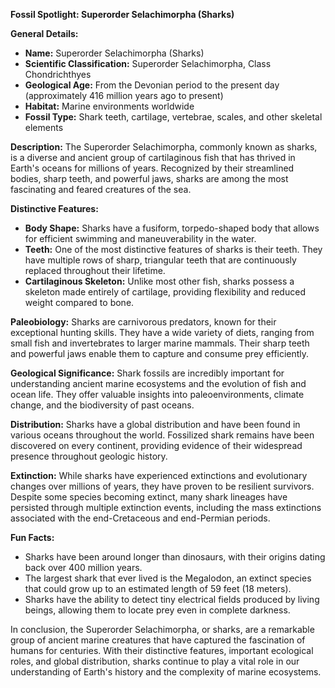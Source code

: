 **Fossil Spotlight: Superorder Selachimorpha (Sharks)**

**General Details:**
- **Name:** Superorder Selachimorpha (Sharks)
- **Scientific Classification:** Superorder Selachimorpha, Class Chondrichthyes
- **Geological Age:** From the Devonian period to the present day (approximately 416 million years ago to present)
- **Habitat:** Marine environments worldwide
- **Fossil Type:** Shark teeth, cartilage, vertebrae, scales, and other skeletal elements

**Description:**
The Superorder Selachimorpha, commonly known as sharks, is a diverse and ancient group of cartilaginous fish that has thrived in Earth's oceans for millions of years. Recognized by their streamlined bodies, sharp teeth, and powerful jaws, sharks are among the most fascinating and feared creatures of the sea.

**Distinctive Features:**
- **Body Shape:** Sharks have a fusiform, torpedo-shaped body that allows for efficient swimming and maneuverability in the water.
- **Teeth:** One of the most distinctive features of sharks is their teeth. They have multiple rows of sharp, triangular teeth that are continuously replaced throughout their lifetime.
- **Cartilaginous Skeleton:** Unlike most other fish, sharks possess a skeleton made entirely of cartilage, providing flexibility and reduced weight compared to bone.

**Paleobiology:**
Sharks are carnivorous predators, known for their exceptional hunting skills. They have a wide variety of diets, ranging from small fish and invertebrates to larger marine mammals. Their sharp teeth and powerful jaws enable them to capture and consume prey efficiently.

**Geological Significance:**
Shark fossils are incredibly important for understanding ancient marine ecosystems and the evolution of fish and ocean life. They offer valuable insights into paleoenvironments, climate change, and the biodiversity of past oceans.

**Distribution:**
Sharks have a global distribution and have been found in various oceans throughout the world. Fossilized shark remains have been discovered on every continent, providing evidence of their widespread presence throughout geologic history.

**Extinction:**
While sharks have experienced extinctions and evolutionary changes over millions of years, they have proven to be resilient survivors. Despite some species becoming extinct, many shark lineages have persisted through multiple extinction events, including the mass extinctions associated with the end-Cretaceous and end-Permian periods.

**Fun Facts:**
- Sharks have been around longer than dinosaurs, with their origins dating back over 400 million years.
- The largest shark that ever lived is the Megalodon, an extinct species that could grow up to an estimated length of 59 feet (18 meters).
- Sharks have the ability to detect tiny electrical fields produced by living beings, allowing them to locate prey even in complete darkness.

In conclusion, the Superorder Selachimorpha, or sharks, are a remarkable group of ancient marine creatures that have captured the fascination of humans for centuries. With their distinctive features, important ecological roles, and global distribution, sharks continue to play a vital role in our understanding of Earth's history and the complexity of marine ecosystems.
